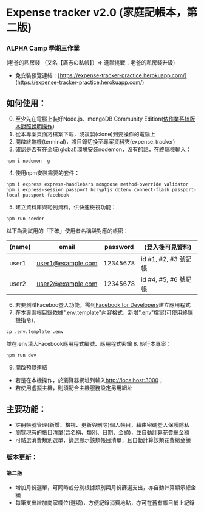 # Expense tracker v2.0 (家庭記帳本，第二版)

### ALPHA Camp 學期三作業
(老爸的私房錢 （又名【廣志の私帳】）=> 進階挑戰：老爸的私房錢升級)
- 免安裝預覽連結：[https://expense-tracker-practice.herokuapp.com/](https://expense-tracker-practice.herokuapp.com/)

## 如何使用：
0. 至少先在電腦上裝好Node.js、mongoDB Community Edition([依作業系統版本對照說明操作](https://docs.mongodb.com/manual/administration/install-community/))
1. 從本專案頁面將檔案下載，或複製(clone)到要操作的電腦上
2. 開啟終端機(terminal)，將目錄切換至專案資料夾(expense_tracker)
3. 確認是否有在全域(global)環境安裝nodemon，沒有的話，在終端機輸入：
```
npm i nodemon -g
```
4. 使用npm安裝需要的套件：
```
npm i express express-handlebars mongoose method-override validator
npm i express-session passport bcryptjs dotenv connect-flash passport-local passport-facebook
```
5. 建立資料庫與範例資料，供快速檢視功能：
```
npm run seeder
```
以下為測試用的「正確」使用者名稱與對應的帳密：

|(name) | email              | password | (登入後可見資料)     |
| ------| -------------------| ---------| --------------------|
| user1 | user1@example.com  | 12345678 | id #1, #2, #3 號記帳 |
| user2 | user2@example.com  | 12345678 | id #4, #5, #6 號記帳 |
6. 若要測試Faceboo登入功能，需到[Facebook for Developers](https://developers.facebook.com/)建立應用程式
7. 在本專案根目錄依據".env.template"內容格式，新增".env"檔案(可使用終端機指令)，
```
cp .env.template .env
```
並在.env填入Facebook應用程式編號、應用程式密鑰
8. 執行本專案：
```
npm run dev
```
9. 開啟預覽連結
- 若是在本機操作，於瀏覽器網址列輸入[http://localhost:3000](http://localhost:3000)；
- 若使用虛擬主機，則須配合主機服務設定另用網址

## 主要功能：
- 註冊帳號管理(新增、檢視、更新與刪除)個人帳目，藉由密碼登入保護隱私
- 瀏覽現有的帳目清單(含名稱、類別、日期、金額)，並自動計算花費總金額
- 可點選消費類別選單，篩選顯示該類帳目清單，且自動計算該類花費總金額
### 版本更新：
#### 第二版
- 增加月份選單，可同時或分別根據類別與月份篩選支出，亦自動計算顯示總金額
- 每筆支出增加商家欄位(選填)，方便紀錄消費地點，亦可在舊有帳目補上紀錄
